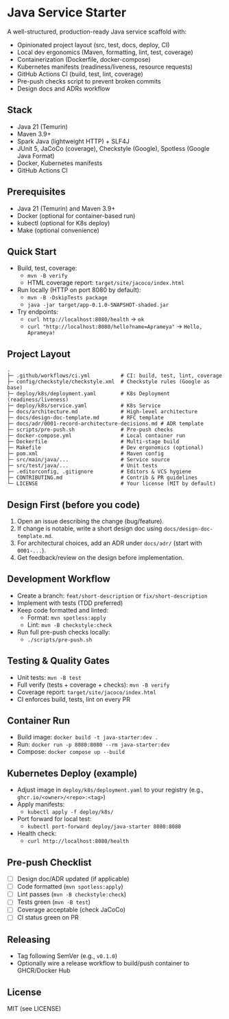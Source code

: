 # Java Service Starter

A well-structured, production-ready Java service scaffold with:
- Opinionated project layout (src, test, docs, deploy, CI)
- Local dev ergonomics (Maven, formatting, lint, test, coverage)
- Containerization (Dockerfile, docker-compose)
- Kubernetes manifests (readiness/liveness, resource requests)
- GitHub Actions CI (build, test, lint, coverage)
- Pre-push checks script to prevent broken commits
- Design docs and ADRs workflow

## Stack
- Java 21 (Temurin)
- Maven 3.9+
- Spark Java (lightweight HTTP) + SLF4J
- JUnit 5, JaCoCo (coverage), Checkstyle (Google), Spotless (Google Java Format)
- Docker, Kubernetes manifests
- GitHub Actions CI

## Prerequisites
- Java 21 (Temurin) and Maven 3.9+
- Docker (optional for container-based run)
- kubectl (optional for K8s deploy)
- Make (optional convenience)

## Quick Start

- Build, test, coverage:
  - `mvn -B verify`
  - HTML coverage report: `target/site/jacoco/index.html`
- Run locally (HTTP on port 8080 by default):
  - `mvn -B -DskipTests package`
  - `java -jar target/app-0.1.0-SNAPSHOT-shaded.jar`
- Try endpoints:
  - `curl http://localhost:8080/health` -> `ok`
  - `curl "http://localhost:8080/hello?name=Aprameya"` -> `Hello, Aprameya!`

## Project Layout

```
.
├─ .github/workflows/ci.yml          # CI: build, test, lint, coverage
├─ config/checkstyle/checkstyle.xml  # Checkstyle rules (Google as base)
├─ deploy/k8s/deployment.yaml        # K8s Deployment (readiness/liveness)
├─ deploy/k8s/service.yaml           # K8s Service
├─ docs/architecture.md              # High-level architecture
├─ docs/design-doc-template.md       # RFC template
├─ docs/adr/0001-record-architecture-decisions.md # ADR template
├─ scripts/pre-push.sh               # Pre-push checks
├─ docker-compose.yml                # Local container run
├─ Dockerfile                        # Multi-stage build
├─ Makefile                          # Dev ergonomics (optional)
├─ pom.xml                           # Maven config
├─ src/main/java/...                 # Service source
├─ src/test/java/...                 # Unit tests
├─ .editorconfig, .gitignore         # Editors & VCS hygiene
├─ CONTRIBUTING.md                   # Contrib & PR guidelines
└─ LICENSE                           # Your license (MIT by default)
```

## Design First (before you code)

1. Open an issue describing the change (bug/feature).
2. If change is notable, write a short design doc using `docs/design-doc-template.md`.
3. For architectural choices, add an ADR under `docs/adr/` (start with `0001-...`).
4. Get feedback/review on the design before implementation.

## Development Workflow

- Create a branch: `feat/short-description` or `fix/short-description`
- Implement with tests (TDD preferred)
- Keep code formatted and linted:
  - Format: `mvn spotless:apply`
  - Lint: `mvn -B checkstyle:check`
- Run full pre-push checks locally:
  - `./scripts/pre-push.sh`

## Testing & Quality Gates

- Unit tests: `mvn -B test`
- Full verify (tests + coverage + checks): `mvn -B verify`
- Coverage report: `target/site/jacoco/index.html`
- CI enforces build, tests, lint on every PR

## Container Run

- Build image: `docker build -t java-starter:dev .`
- Run: `docker run -p 8080:8080 --rm java-starter:dev`
- Compose: `docker compose up --build`

## Kubernetes Deploy (example)

- Adjust image in `deploy/k8s/deployment.yaml` to your registry (e.g., `ghcr.io/<owner>/<repo>:<tag>`)
- Apply manifests:
  - `kubectl apply -f deploy/k8s/`
- Port forward for local test:
  - `kubectl port-forward deploy/java-starter 8080:8080`
- Health check:
  - `curl http://localhost:8080/health`

## Pre-push Checklist

- [ ] Design doc/ADR updated (if applicable)
- [ ] Code formatted (`mvn spotless:apply`)
- [ ] Lint passes (`mvn -B checkstyle:check`)
- [ ] Tests green (`mvn -B test`)
- [ ] Coverage acceptable (check JaCoCo)
- [ ] CI status green on PR

## Releasing

- Tag following SemVer (e.g., `v0.1.0`)
- Optionally wire a release workflow to build/push container to GHCR/Docker Hub

## License

MIT (see LICENSE)